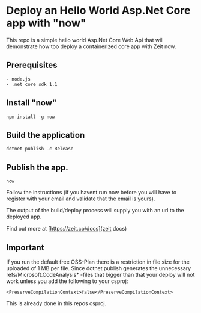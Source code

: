 # Deploy an Hello World Asp.Net Core app with "now"

This repo is a simple hello world Asp.Net Core Web Api that will demonstrate how too deploy a containerized core app with Zeit now.

## Prerequisites

    - node.js
    - .net core sdk 1.1

## Install "now"

    npm install -g now

## Build the application

    dotnet publish -c Release

## Publish the app.

    now

Follow the instructions (if you havent run now before you will have to register with your email and validate that the email is yours).

The output of the build/deploy process will supply you with an url to the deployed app.

Find out more at [https://zeit.co/docs](zeit docs)

## Important

If you run the default free OSS-Plan there is a restriction in file size for the uploaded of 1 MB per file. Since dotnet publish generates the unnecessary refs/Microsoft.CodeAnalysis* -files that bigger than that your deploy will not work unless you add the following to your csproj:

    <PreserveCompilationContext>false</PreserveCompilationContext>

This is already done in this repos csproj.